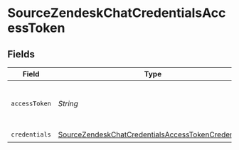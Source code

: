 # SourceZendeskChatCredentialsAccessToken


## Fields

| Field                                                                                                                           | Type                                                                                                                            | Required                                                                                                                        | Description                                                                                                                     |
| ------------------------------------------------------------------------------------------------------------------------------- | ------------------------------------------------------------------------------------------------------------------------------- | ------------------------------------------------------------------------------------------------------------------------------- | ------------------------------------------------------------------------------------------------------------------------------- |
| `accessToken`                                                                                                                   | *String*                                                                                                                        | :heavy_check_mark:                                                                                                              | The Access Token to make authenticated requests.                                                                                |
| `credentials`                                                                                                                   | [SourceZendeskChatCredentialsAccessTokenCredentials](../../models/shared/SourceZendeskChatCredentialsAccessTokenCredentials.md) | :heavy_check_mark:                                                                                                              | N/A                                                                                                                             |